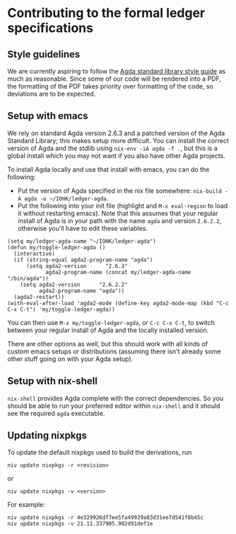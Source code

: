 # Contributing to the formal ledger specifications

## Style guidelines

We are currently aspiring to follow the [Agda standard library style guide](https://github.com/agda/agda-stdlib/blob/master/notes/style-guide.md) as much as reasonable. Since some of our code will be rendered into a PDF, the formatting of the PDF takes priority over formatting of the code, so deviations are to be expected.

## Setup with emacs

We rely on standard Agda version 2.6.3 and a patched version of the Agda Standard Library; this makes setup more difficult. You can install the correct version of Agda and the stdlib using `nix-env -iA agda -f .`, but this is a global install which you may not want if you also have other Agda projects.

To install Agda locally and use that install with emacs, you can do the following:

- Put the version of Agda specified in the nix file somewhere: `nix-build -A agda -o ~/IOHK/ledger-agda`.
- Put the following into your init file (highlight and `M-x eval-region` to load it without restarting emacs). Note that this assumes that your regular install of Agda is in your path with the name `agda` and version `2.6.2.2`, otherwise you'll have to edit these variables.
```
(setq my/ledger-agda-name "~/IOHK/ledger-agda")
(defun my/toggle-ledger-agda ()
  (interactive)
  (if (string-equal agda2-program-name "agda")
      (setq agda2-version      "2.6.3"
            agda2-program-name (concat my/ledger-agda-name "/bin/agda"))
    (setq agda2-version      "2.6.2.2"
          agda2-program-name "agda"))
  (agda2-restart))
(with-eval-after-load 'agda2-mode (define-key agda2-mode-map (kbd "C-c C-x C-t") 'my/toggle-ledger-agda))
```

You can then use `M-x my/toggle-ledger-agda`, or `C-c C-x C-t`, to switch between your regular install of Agda and the locally installed version.

There are other options as well, but this should work with all kinds of custom emacs setups or distributions (assuming there isn't already some other stuff going on with your Agda setup).

## Setup with nix-shell

`nix-shell` provides Agda complete with the correct dependencies. So you should be able to run your preferred editor within `nix-shell` and it should see the required `agda` executable.

## Updating nixpkgs

To update the default nixpkgs used to build the derivations, run
```
niv update nixpkgs -r <revision>
```

or
```
niv update nixpkgs -v <version>
```

For example:
```
niv update nixpkgs -r 4e329926df7ee5fa49929a83d31ee7d541f8b45c
niv update nixpkgs -v 21.11.337905.902d91def1e
```
